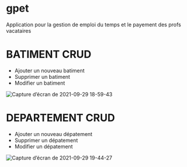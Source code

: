 # gpet
Application pour la gestion de emploi du temps et le payement des profs vacataires

# BATIMENT CRUD
- Ajouter un nouveau batiment
- Supprimer un batiment
- Modifier un batiment

![Capture d’écran de 2021-09-29 18-59-43](https://user-images.githubusercontent.com/58815209/135332009-77d4cd83-78db-4dfa-8ff3-f619d2349e5d.png)

# DEPARTEMENT CRUD
- Ajouter un nouveau dépatement
- Supprimer un dépatement
- Modifier un dépatement

![Capture d’écran de 2021-09-29 19-44-27](https://user-images.githubusercontent.com/58815209/135337959-c362055b-372a-4a45-b157-ba4ad65ea2b0.png)
